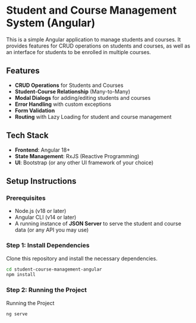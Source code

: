 # Student and Course Management System (Angular)

This is a simple Angular application to manage students and courses. It provides features for CRUD operations on students and courses, as well as an interface for students to be enrolled in multiple courses.

## Features

- **CRUD Operations** for Students and Courses
- **Student-Course Relationship** (Many-to-Many)
- **Modal Dialogs** for adding/editing students and courses
- **Error Handling** with custom exceptions
- **Form Validation**
- **Routing** with Lazy Loading for student and course management

## Tech Stack

- **Frontend**: Angular 18+
- **State Management**: RxJS (Reactive Programming)
- **UI**: Bootstrap (or any other UI framework of your choice)


## Setup Instructions

### Prerequisites

- Node.js (v18 or later)
- Angular CLI (v14 or later)
- A running instance of **JSON Server** to serve the student and course data (or any API you may use)

### Step 1: Install Dependencies

Clone this repository and install the necessary dependencies.

```bash
cd student-course-management-angular
npm install
```

### Step 2: Running the Project

Running the Project

```bash
ng serve
```

